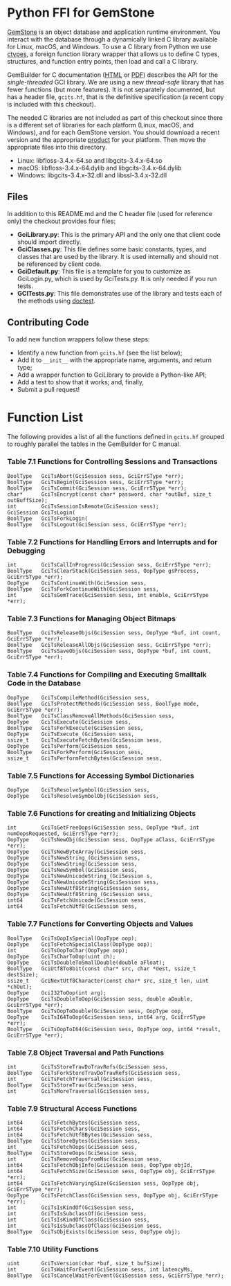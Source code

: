 # Python FFI for GemStone

[GemStone](https://gemtalksystems.com/products/gs64/) is an object database and application runtime environment. You interact with the database through a dynamically linked C library available for Linux, macOS, and Windows. To use a C library from Python we use [ctypes](https://docs.python.org/3/library/ctypes.html), a foreign function library wrapper that allows us to define C types, structures, and function entry points, then load and call a C library.

GemBuilder for C documentation ([HTML](https://downloads.gemtalksystems.com/docs/GemStone64/3.4.x/GS64-GemBuilderC-3.4/GS64-GemBuilderC-3.4.htm) or [PDF](https://downloads.gemtalksystems.com/docs/GemStone64/3.4.x/GS64-GemBuilderforC-3.4.pdf)) describes the API for the *single-threaded* GCI library. We are using a new *thread-safe* library that has fewer functions (but more features). It is not separately documented, but has a header file, `gcits.hf`, that is the definitive specification (a recent copy is included with this checkout).

The needed C libraries are not included as part of this checkout since there is a different set of libraries for each platform (Linux, macOS, and Windows), and for each GemStone version. You should download a recent version and the appropriate [product](https://gemtalksystems.com/products/gs64/) for your platform. Then move the appropriate files into this directory.

* Linux: libfloss-3.4.x-64.so and libgcits-3.4.x-64.so
* macOS: libfloss-3.4.x-64.dylib and libgcits-3.4.x-64.dylib
* Windows: libgcits-3.4.x-32.dll and libssl-3.4.x-32.dll

## Files

In addition to this README.md and the C header file (used for reference only) the checkout provides four files:

* **GciLibrary.py**: This is the primary API and the only one that client code should import directly.
* **GciClasses.py**: This file defines some basic constants, types, and classes that are used by the library. It is used internally and should not be referenced by client code.
* **GciDefault.py**: This file is a template for you to customize as GciLogin.py, which is used by GciTests.py. It is only needed if you run tests.
* **GCITests.py**: This file demonstrates use of the library and tests each of the methods using [doctest](https://docs.python.org/3/library/doctest.html).

## Contributing Code

To add new function wrappers follow these steps:

* Identify a new function from `gcits.hf` (see the list below);
* Add it to `__init__` with the appropriate name, arguments, and return type;
* Add a wrapper function to GciLibrary to provide a Python-like API; 
* Add a test to show that it works; and, finally,
* Submit a pull request!

# Function List

The following provides a list of all the functions defined in `gcits.hf` grouped to roughly parallel the tables in the GemBuilder for C manual. 

### Table 7.1 Functions for Controlling Sessions and Transactions
```
BoolType   GciTsAbort(GciSession sess, GciErrSType *err);
BoolType   GciTsBegin(GciSession sess, GciErrSType *err);
BoolType   GciTsCommit(GciSession sess, GciErrSType *err);
char*      GciTsEncrypt(const char* password, char *outBuf, size_t outBuffSize);
int        GciTsSessionIsRemote(GciSession sess);
GciSession GciTsLogin(
BoolType   GciTsForkLogin(
BoolType   GciTsLogout(GciSession sess, GciErrSType *err);
```

### Table 7.2 Functions for Handling Errors and Interrupts and for Debugging
```
int        GciTsCallInProgress(GciSession sess, GciErrSType *err);
BoolType   GciTsClearStack(GciSession sess, OopType gsProcess, GciErrSType *err);
OopType    GciTsContinueWith(GciSession sess,
BoolType   GciTsForkContinueWith(GciSession sess,
int        GciTsGemTrace(GciSession sess, int enable, GciErrSType *err);
```

### Table 7.3 Functions for Managing Object Bitmaps
```
BoolType   GciTsReleaseObjs(GciSession sess, OopType *buf, int count, GciErrSType *err);
BoolType   GciTsReleaseAllObjs(GciSession sess, GciErrSType *err);
BoolType   GciTsSaveObjs(GciSession sess, OopType *buf, int count, GciErrSType *err);
```

### Table 7.4 Functions for Compiling and Executing Smalltalk Code in the Database
```
OopType    GciTsCompileMethod(GciSession sess,
BoolType   GciTsProtectMethods(GciSession sess, BoolType mode, GciErrSType *err);
BoolType   GciTsClassRemoveAllMethods(GciSession sess, 
OopType    GciTsExecute(GciSession sess,
BoolType   GciTsForkExecute(GciSession sess,
OopType    GciTsExecute_(GciSession sess,
ssize_t    GciTsExecuteFetchBytes(GciSession sess,
OopType    GciTsPerform(GciSession sess,
BoolType   GciTsForkPerform(GciSession sess,
ssize_t    GciTsPerformFetchBytes(GciSession sess,
```

### Table 7.5 Functions for Accessing Symbol Dictionaries
```
OopType    GciTsResolveSymbol(GciSession sess, 
OopType    GciTsResolveSymbolObj(GciSession sess, 
```

### Table 7.6 Functions for creating and Initializing Objects
```
int        GciTsGetFreeOops(GciSession sess, OopType *buf, int numOopsRequested, GciErrSType *err);
OopType    GciTsNewObj(GciSession sess, OopType aClass, GciErrSType *err);
OopType    GciTsNewByteArray(GciSession sess, 
OopType    GciTsNewString_(GciSession sess, 
OopType    GciTsNewString(GciSession sess, 
OopType    GciTsNewSymbol(GciSession sess, 
OopType    GciTsNewUnicodeString_(GciSession s,
OopType    GciTsNewUnicodeString(GciSession sess, 
OopType    GciTsNewUtf8String(GciSession sess, 
OopType    GciTsNewUtf8String_(GciSession sess, 
int64      GciTsFetchUnicode(GciSession sess,
int64      GciTsFetchUtf8(GciSession sess,
```

### Table 7.7 Functions for Converting Objects and Values
```
BoolType   GciTsOopIsSpecial(OopType oop);
OopType    GciTsFetchSpecialClass(OopType oop);
int        GciTsOopToChar(OopType oop);
OopType    GciTsCharToOop(uint ch);
OopType    GciTsDoubleToSmallDouble(double aFloat);
BoolType   GciUtf8To8bit(const char* src, char *dest, ssize_t destSize);
ssize_t    GciNextUtf8Character(const char* src, size_t len, uint *chOut);
OopType    GciI32ToOop(int arg);
OopType    GciTsDoubleToOop(GciSession sess, double aDouble, GciErrSType *err);
BoolType   GciTsOopToDouble(GciSession sess, OopType oop,
OopType    GciTsI64ToOop(GciSession sess, int64 arg, GciErrSType *err);
BoolType   GciTsOopToI64(GciSession sess, OopType oop, int64 *result, GciErrSType *err);
```

### Table 7.8 Object Traversal and Path Functions
```
int        GciTsStoreTravDoTravRefs(GciSession sess,
BoolType   GciTsForkStoreTravDoTravRefs(GciSession sess,
int        GciTsFetchTraversal(GciSession sess, 
BoolType   GciTsStoreTrav(GciSession sess, 
int        GciTsMoreTraversal(GciSession sess,
```

### Table 7.9 Structural Access Functions
```
int64      GciTsFetchBytes(GciSession sess,
int64      GciTsFetchChars(GciSession sess,
int64      GciTsFetchUtf8Bytes(GciSession sess,
BoolType   GciTsStoreBytes(GciSession sess,
int        GciTsFetchOops(GciSession sess,
BoolType   GciTsStoreOops(GciSession sess,
int        GciTsRemoveOopsFromNsc(GciSession sess, 
int64      GciTsFetchObjInfo(GciSession sess, OopType objId, 
int64      GciTsFetchSize(GciSession sess, OopType obj, GciErrSType *err);
int64      GciTsFetchVaryingSize(GciSession sess, OopType obj, GciErrSType *err);
OopType    GciTsFetchClass(GciSession sess, OopType obj, GciErrSType *err);
int        GciTsIsKindOf(GciSession sess, 
int        GciTsIsSubclassOf(GciSession sess, 
int        GciTsIsKindOfClass(GciSession sess, 
int        GciTsIsSubclassOfClass(GciSession sess, 
BoolType   GciTsObjExists(GciSession sess, OopType obj);
```

### Table 7.10 Utility Functions
```
uint       GciTsVersion(char *buf, size_t bufSize);
int        GciTsWaitForEvent(GciSession sess, int latencyMs,
BoolType   GciTsCancelWaitForEvent(GciSession sess, GciErrSType *err);
```